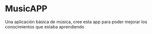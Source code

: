 # MusicAPP
Una aplicación básica de música, cree esta app para poder mejorar los conocimientos que estaba aprendiendo

